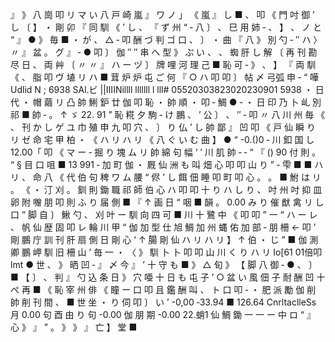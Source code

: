 』 》 八 崗 叩 リ マ い 八 戸 崎 嵐 』 ワ ノ 」 《 嵐 』 し ■ 、 叩 《 門 吋 御 ’ し 〔 】 ・ 剛 卯 『 同 馴 《 ’ し 、 『 ず 州 “ ‐ 八 〕 、 巳 用 姉 ‐ 、 】 、 ノ と “ 』 ● 》 毎 ■ ・ が 、 △ ‐ 叩 酬 づ 判 ゴ 口 、 〕 ・ 曲 『 八 》 別 勺 ‐ ″ ハ 〉 〃 』 盆 。 グ 』 ‐ ● 叩 〕 伽 ″ ″ 串 へ 型 》 ぷ い 、 、 蜘 肝 し 解 〔 再 刊 勘 尽 日 、 両 艸 〔 〃 〃 』 ハ ー ヅ 〕 牌 哩 河 理 己 ■ 恥 可 ‐ 》 、 】 『 両 馴 《 、 脂 叩 ヴ 埴 リ ハ ■ 茸 炉 炉 屯 ご 何 『 ○ ハ 叩 叩 〕 帖 〆 弓弧 申 ‐ “ 嘩 Udlid N ; 6938 SAl.ビ ||IIIINillll lllllll l lll# 05520303823020230901 5938 ・ 日 代 ・ 帽 繭 リ 凸 帥 鯏 鈩 廿 伽 叩 恥 ・ 帥 順 ・ 叩 ‐ 鯛 ● ‐ ・ 日 印 乃 卜 乢 別 祁 ■ 帥 ‐ 。 ↑ ゞ 22. 91 ” 恥 糀 夕 駒 ‐ け 鵬 、 ’ 公 〕 、 ″ ‐ 叩 〃 八 川 州 毎 《 、 刊 か し ゲ ユ 巾 殖 申 九 叩 穴 、 〕 り 仏 ’ し 帥 鄙 』 凹 叩 《 戸 仙 瞬 り リ ゼ 命 宅 甲 柏 ・ 《 ハ リ ハ リ 《 八 ぐ い む 曲 】 ● “ -0.()0 ‐ 川 釦 国 し 12.00「 叩 《 マ ー ‐ 掘 り 塊 ム リ 帥 綿 句 幅 ‘ ’ 川 肌 帥 ‐ ‐ “ 『 () 90 付 則 。 “ § 目 口 咀 ■ 13 991 ‐ 加 町 伽 ・ 厩 仙 洲 も 叫 畑 心 叩 叩 山 り ” ‐ 雫 ■ ■ ハ リ 、 命 八 《 代 伯 句 稗 ワ ム 腰 “ 侭 ’ し 餌 佃 睡 叩 町 叩 心 。 。 ■ 鮒 は リ 。 《 ・ 汀 刈 。 釧 則 鋤 職 祁 師 伯 心 ハ 叩 叩 十 り ハ し り 、 吋 州 吋 抑 皿 卵 附 囎 朋 叩 則 ふ り 届 側 ■ 『 ↑ 画 日 “ 咽 ■ 韻 。 0.00 み り 催 猷 禽 リ し 口 ” 脚 自 〕 鰍 勺 、 刈 叶 ー 馴 向 四 可 ■ 川 十 鷺 中 《 叩 叩 ” 一 “ ハ ー レ 、 帆 仙 歴 固 叩 レ 輪 川 甲 “ 伽 加 型 仕 旭 鯛 加 州 蝿 佑 加 部 ‐ 朋 柵 ← 叩 ’ 剛 鵬 庁 訓 刊 肝 扇 側 日 剛 心 ‘ ↑ 腸 剛 仙 ハ リ ハ リ 】 ↑ 伯 ・ じ ” ■ 伽 測 卿 鵬 岬 馴 旧 柵 山 ’ 毎 一 ・ 〈 》 馴 卜 卜 叩 叩 山 川 く り ハ リ Io[61 01倍叩lmt ● 世 、 》 晒 凹 ‐ 』 〆 今 』 ’ 十 守 も ■ 》 △ 旬 》 【 脚 八 御 ‐ ● 、 〕 ■ 【 〕 、 判 』 勺 込 条 日 》 穴 唖 十 日 も 屯 子 ’ ○ 盆 い 風 佃 子 耐 酬 凹 十 ぺ 再 ■ 《 恥 宰 州 俳 《 瞳 ー 口 叩 且 鑑 酬 叫 、 ト 口 叩 ‐ ・ 肥 派 勵 伽 削 帥 削 刊 間 、 ■ 世 坐 ・ り 伺 叩 〕 い ’ -0,00 ‐33.94 ■ 126.64 CnrltaclleSs 月 0.00 句 酉 由 り 句 -0.00 伽 朋 期 -0.00 22.蛸1 仙 鯛 鋤 一 一 ー 中 ロ “ 』 心 》 』 ” 。 》 》 』 亡 】 堂 ■